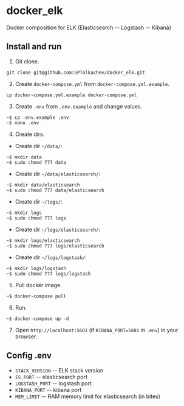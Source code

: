 # docker_elk
Docker composition for ELK (Elasticsearch -- Logstash -- Kibana)

## Install and run
1. Git clone.
```shell
git clone git@github.com:SPTolkachev/docker_elk.git
```

2. Create `docker-compose.yml` from `docker-compose.yml.example`.
```shell
cp docker-compose.yml.example docker-compose.yml
```

3. Create `.env` from `.env.example` and change values.
```shell
~$ cp .env.example .env
~$ nano .env
```

4. Create dirs.
- Create dir `~/data/`:
```shell
~$ mkdir data
~$ sudo chmod 777 data
```

- Create dir `~/data/elasticsearch/`:
```shell
~$ mkdir data/elasticsearch
~$ sudo chmod 777 data/elasticsearch
```

- Create dir `~/logs/`:
```shell
~$ mkdir logs
~$ sudo chmod 777 logs
```

- Create dir `~/logs/elasticsearch/`:
```shell
~$ mkdir logs/elasticsearch
~$ sudo chmod 777 logs/elasticsearch
```

- Create dir `~/logs/logstash/`:
```shell
~$ mkdir logs/logstash
~$ sudo chmod 777 logs/logstash
```

5. Pull docker image.
```shell
~$ docker-compose pull
```

6. Run.
```
~$ docker-compose up -d
```

7. Open `http://localhost:5601` (if `KIBANA_PORT=5601` in `.env`) in your browser.


## Config .env
- `STACK_VERSION` -- ELK stack version
- `ES_PORT` -- elasticsearch port
- `LOGSTASH_PORT` -- logstash port
- `KIBANA_PORT` -- kibana port
- `MEM_LIMIT` -- RAM memory limit for elasticsearch (in bites)
